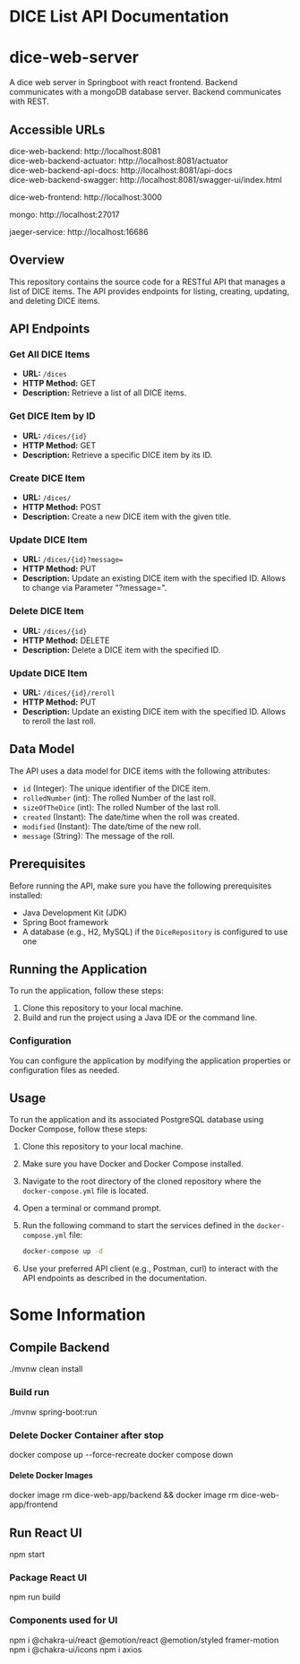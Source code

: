 # DICE List API Documentation

# dice-web-server
A dice web server in Springboot with react frontend.
Backend communicates with a mongoDB database server.
Backend communicates with REST.

## Accessible URLs
dice-web-backend: http://localhost:8081 \
dice-web-backend-actuator: http://localhost:8081/actuator \
dice-web-backend-api-docs: http://localhost:8081/api-docs \
dice-web-backend-swagger: http://localhost:8081/swagger-ui/index.html

dice-web-frontend: http://localhost:3000

mongo: http://localhost:27017

jaeger-service: http://localhost:16686

## Overview

This repository contains the source code for a RESTful API that manages a list of DICE items. The API provides endpoints for listing, creating, updating, and deleting DICE items.

## API Endpoints

### Get All DICE Items

- **URL:** `/dices`
- **HTTP Method:** GET
- **Description:** Retrieve a list of all DICE items.

### Get DICE Item by ID

- **URL:** `/dices/{id}`
- **HTTP Method:** GET
- **Description:** Retrieve a specific DICE item by its ID.

### Create DICE Item

- **URL:** `/dices/`
- **HTTP Method:** POST
- **Description:** Create a new DICE item with the given title.

### Update DICE Item

- **URL:** `/dices/{id}?message=`
- **HTTP Method:** PUT
- **Description:** Update an existing DICE item with the specified ID. Allows to change via Parameter "?message=".

### Delete DICE Item

- **URL:** `/dices/{id}`
- **HTTP Method:** DELETE
- **Description:** Delete a DICE item with the specified ID.

### Update DICE Item

- **URL:** `/dices/{id}/reroll`
- **HTTP Method:** PUT
- **Description:** Update an existing DICE item with the specified ID. Allows to reroll the last roll.

## Data Model

The API uses a data model for DICE items with the following attributes:

- `id` (Integer): The unique identifier of the DICE item.
- `rolledNumber` (int): The rolled Number of the last roll.
- `sizeOfTheDice` (int): The rolled Number of the last roll.
- `created` (Instant): The date/time when the roll was created.
- `modified` (Instant): The date/time of the new roll.
- `message` (String): The message of the roll.


## Prerequisites

Before running the API, make sure you have the following prerequisites installed:

- Java Development Kit (JDK)
- Spring Boot framework
- A database (e.g., H2, MySQL) if the `DiceRepository` is configured to use one

## Running the Application

To run the application, follow these steps:

1. Clone this repository to your local machine.
2. Build and run the project using a Java IDE or the command line.

### Configuration

You can configure the application by modifying the application properties or configuration files as needed.

## Usage


To run the application and its associated PostgreSQL database using Docker Compose, follow these steps:

1. Clone this repository to your local machine.
2. Make sure you have Docker and Docker Compose installed.

3. Navigate to the root directory of the cloned repository where the `docker-compose.yml` file is located.

4. Open a terminal or command prompt.

5. Run the following command to start the services defined in the `docker-compose.yml` file:

   ```bash
   docker-compose up -d

6. Use your preferred API client (e.g., Postman, curl) to interact with the API endpoints as described in the documentation.

# Some Information

## Compile Backend
./mvnw clean install 

### Build run
./mvnw spring-boot:run

### Delete Docker Container after stop
docker compose up --force-recreate
docker compose down
#### Delete Docker Images
docker image rm dice-web-app/backend && docker image rm dice-web-app/frontend


## Run React UI
npm start

### Package React UI
npm run build

### Components used for UI
npm i @chakra-ui/react @emotion/react @emotion/styled framer-motion
npm i @chakra-ui/icons
npm i axios